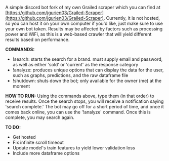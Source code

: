 A simple discord bot fork of my own Grailed scraper which you can find at [https://github.com/jgurien03/Grailed-Scraper](https://github.com/jgurien03/Grailed-Scraper). Currently, it is not hosted, so you can host it on your own computer if you'd like, just make sure to use your own bot token. Results may be affected by factors such as processing power and WiFi, as this is a web-based crawler that will yield different results based on performance.

**COMMANDS:**
- !search: starts the search for a brand. must supply email and password, as well as either 'sold' or 'current' as the response category
- !analyze: produces unique options that can display the data for the user, such as graphs, predictions, and the raw dataframe file
- !shutdown: shuts down the bot; only available for the owner (me) at the moment

**HOW TO RUN:**
Using the commands above, type them (in that order) to receive results. Once the search stops, you will receive a notification saying 'search complete.' The bot may go off for a short period of time, and once it comes back online, you can use the '!analyze' command. Once this is complete, you may search again.

**TO DO:**
- Get hosted
- Fix infinite scroll timeout
- Update model's train features to yield lower validation loss
- Include more dataframe options
